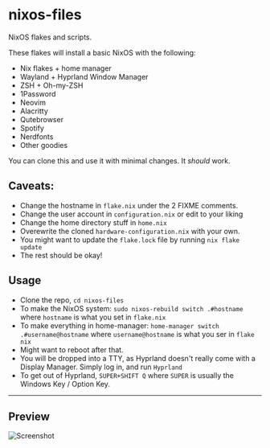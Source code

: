 # nixos-files

NixOS flakes and scripts. 

These flakes will install a basic NixOS with the following:

* Nix flakes + home manager
* Wayland + Hyprland Window Manager
* ZSH + Oh-my-ZSH
* 1Password
* Neovim
* Alacritty
* Qutebrowser
* Spotify
* Nerdfonts 
* Other goodies

You can clone this and use it with minimal changes. It *should* work.  

## Caveats:
- Change the hostname in `flake.nix` under the 2 FIXME comments. 
- Change the user account in `configuration.nix` or edit to your liking
- Change the home directory stuff in `home.nix`
- Overewrite the cloned `hardware-configuration.nix` with your own. 
- You might want to update the `flake.lock` file by running `nix flake update`  
- The rest should be okay!

## Usage
- Clone the repo, `cd nixos-files`
- To make the NixOS system: `sudo nixos-rebuild switch .#hostname` where `hostname` is what you set in `flake.nix`
- To make everything in home-manager: `home-manager switch .#username@hostname` where `username@hostname` is what you ser in `flake nix`
- Might want to reboot after that. 
- You will be dropped into a TTY, as Hyprland doesn't really come with a Display Manager. Simply log in, and run `Hyprland`
- To get out of Hyprland, `SUPER+SHIFT Q` where `SUPER` is usually the Windows Key / Option Key. 

---
## Preview
![Screenshot](./screenshot.png "Screenshot")